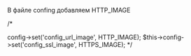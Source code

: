 В файле confing добавляем HTTP_IMAGE

/*
<?php
// HTTP
define('HTTP_SERVER', 'https://xn--e1agaappmacldee4pe.xn--p1ai/');
define('HTTP_IMAGE', 'https://image.xn--e1agaappmacldee4pe.xn--p1ai/');

// HTTPS
define('HTTPS_SERVER', 'https://xn--e1agaappmacldee4pe.xn--p1ai/');
define('HTTPS_IMAGE', 'https://image.xn--e1agaappmacldee4pe.xn--p1ai/');
*/
в файле \catalog и admin\controller\startup\startup.php добавляем 
/*
$this->config->set('config_url_image', HTTP_IMAGE);
			$this->config->set('config_ssl_image', HTTPS_IMAGE);
*/
